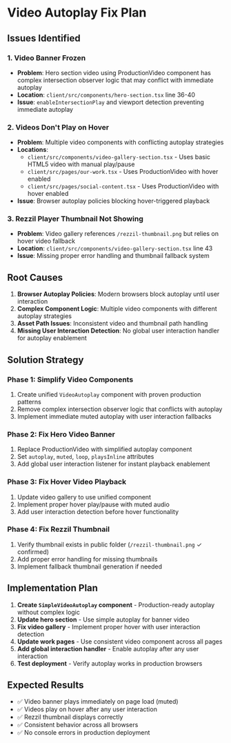 # Video Autoplay Fix Plan

## Issues Identified

### 1. Video Banner Frozen
- **Problem**: Hero section video using ProductionVideo component has complex intersection observer logic that may conflict with immediate autoplay
- **Location**: `client/src/components/hero-section.tsx` line 36-40
- **Issue**: `enableIntersectionPlay` and viewport detection preventing immediate autoplay

### 2. Videos Don't Play on Hover
- **Problem**: Multiple video components with conflicting autoplay strategies
- **Locations**: 
  - `client/src/components/video-gallery-section.tsx` - Uses basic HTML5 video with manual play/pause
  - `client/src/pages/our-work.tsx` - Uses ProductionVideo with hover enabled
  - `client/src/pages/social-content.tsx` - Uses ProductionVideo with hover enabled
- **Issue**: Browser autoplay policies blocking hover-triggered playback

### 3. Rezzil Player Thumbnail Not Showing
- **Problem**: Video gallery references `/rezzil-thumbnail.png` but relies on hover video fallback
- **Location**: `client/src/components/video-gallery-section.tsx` line 43
- **Issue**: Missing proper error handling and thumbnail fallback system

## Root Causes

1. **Browser Autoplay Policies**: Modern browsers block autoplay until user interaction
2. **Complex Component Logic**: Multiple video components with different autoplay strategies
3. **Asset Path Issues**: Inconsistent video and thumbnail path handling
4. **Missing User Interaction Detection**: No global user interaction handler for autoplay enablement

## Solution Strategy

### Phase 1: Simplify Video Components
1. Create unified `VideoAutoplay` component with proven production patterns
2. Remove complex intersection observer logic that conflicts with autoplay
3. Implement immediate muted autoplay with user interaction fallbacks

### Phase 2: Fix Hero Video Banner
1. Replace ProductionVideo with simplified autoplay component
2. Set `autoplay`, `muted`, `loop`, `playsInline` attributes
3. Add global user interaction listener for instant playback enablement

### Phase 3: Fix Hover Video Playback
1. Update video gallery to use unified component
2. Implement proper hover play/pause with muted audio
3. Add user interaction detection before hover functionality

### Phase 4: Fix Rezzil Thumbnail
1. Verify thumbnail exists in public folder (`/rezzil-thumbnail.png` ✓ confirmed)
2. Add proper error handling for missing thumbnails
3. Implement fallback thumbnail generation if needed

## Implementation Plan

1. **Create `SimpleVideoAutoplay` component** - Production-ready autoplay without complex logic
2. **Update hero section** - Use simple autoplay for banner video
3. **Fix video gallery** - Implement proper hover with user interaction detection
4. **Update work pages** - Use consistent video component across all pages
5. **Add global interaction handler** - Enable autoplay after any user interaction
6. **Test deployment** - Verify autoplay works in production browsers

## Expected Results

- ✅ Video banner plays immediately on page load (muted)
- ✅ Videos play on hover after any user interaction
- ✅ Rezzil thumbnail displays correctly
- ✅ Consistent behavior across all browsers
- ✅ No console errors in production deployment